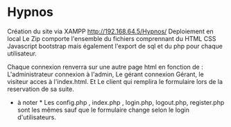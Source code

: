 # Hypnos 

Création du site via XAMPP http://192.168.64.5/Hypnos/ 
Deploiement en local 
Le Zip comporte l'ensemble du fichiers comprennant du HTML CSS Javascript bootstrap mais également l'export de sql et du php pour chaque utilisateur. 

Chaque connexion renverra sur une autre page html en fonction de : L'administrateur connexion à l'admin, Le gérant connexion Gérant, le visiteur acces à l'index.html. Et Le client qui remplira le formulaire lors de la reservation de sa suite. 

* à noter * Les config.php , index.php , login.php, logout.php, register.php sont les mêmes sauf que le formulaire change selon le login d'utilisateurs. 
